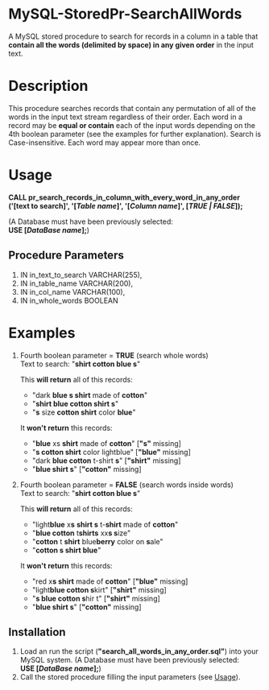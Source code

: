 # MySQL-StoredPr-SearchAllWords
A MySQL stored procedure to search for records in a column in a table that __contain all the words (delimited by space) in any given order__ in the input text.

# Description
This procedure searches records that contain any permutation of all of the words in the input text stream regardless of their order. Each word in a record may be __equal or contain__ each of the input words depending on the 4th boolean parameter (see the examples for further explanation). Search is Case-insensitive. Each word may appear more than once.

# Usage
__CALL pr_search_records_in_column_with_every_word_in_any_order ('[text to search]', '[_Table name_]', '[_Column name_]', [_TRUE | FALSE_]);__

(A Database must have been previously selected: <br>
__USE [_DataBase name_];__)

## Procedure Parameters
1. IN in_text_to_search VARCHAR(255),
2. IN in_table_name VARCHAR(200),
3. IN in_col_name VARCHAR(100),
4. IN in_whole_words BOOLEAN

# Examples
1. Fourth boolean parameter = __TRUE__ (search whole words)<br>
Text to search: "__shirt cotton blue s__"

   This __will return__ all of this records:
   - "dark __blue s shirt__ made of __cotton__"
   - "__shirt blue cotton shirt s__"
   - "__s__ size __cotton shirt__ color __blue__"

   It __won't return__ this records:
   - "__blue__ xs __shirt__ made of __cotton__" [__"s"__ missing]
   - "__s cotton shirt__ color lightblue" [__"blue"__ missing]
   - "dark __blue cotton__ t-shirt __s__" [__"shirt"__ missing]
   - "__blue shirt s__" [__"cotton"__ missing]

2. Fourth boolean parameter = __FALSE__ (search words inside words)<br>
Text to search: "__shirt cotton blue s__"<br>

   This __will return__ all of this records:
   - "light<b>blue</b> x<b>s</b> __shirt s__ t-<b>shirt</b> made of __cotton__"
   - "__blue cotton__ t<b>shirts</b> xx<b>s s</b>ize"
   - "__cotton__ t __shirt__ blue<b>berry</b> color on <b>s</b>ale"
   - "__cotton s shirt blue__"

   It __won't return__ this records:
   - "red x<b>s shirt</b> made of __cotton__" [__"blue"__ missing]
   - "light<b>blue cotton s</b>kirt" [__"shirt"__ missing]
   - "<b>s blue cotton s</b>hir t" [__"shirt"__ missing]
   - "__blue shirt s__" [__"cotton"__ missing]

## Installation
1. Load an run the script (__"search_all_words_in_any_order.sql"__) into your MySQL system.
(A Database must have been previously selected: <br>
__USE [_DataBase name_];__)
2. Call the stored procedure filling the input parameters (see <a href="https://github.com/pabloalg/MySQL-StoredPr-SearchAllWords/blob/main/README.md#usage"> Usage</a>).
